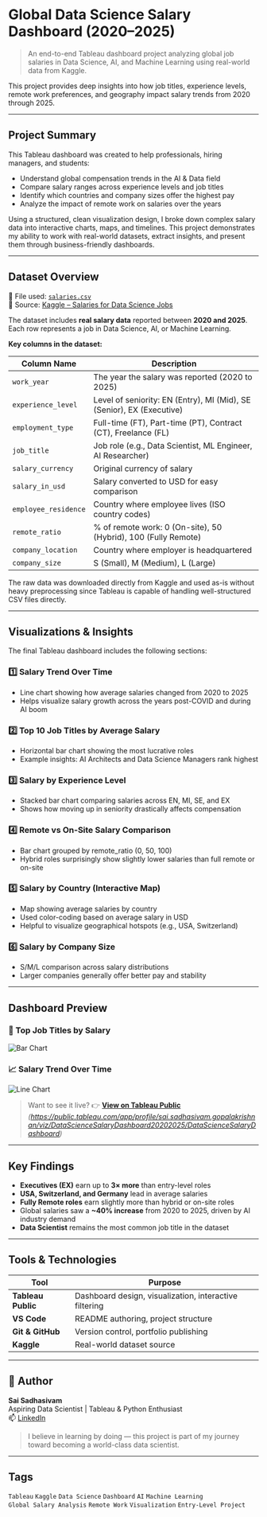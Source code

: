 # Global Data Science Salary Dashboard (2020–2025)

> An end-to-end Tableau dashboard project analyzing global job salaries in Data Science, AI, and Machine Learning using real-world data from Kaggle.

This project provides deep insights into how job titles, experience levels, remote work preferences, and geography impact salary trends from 2020 through 2025.

---

## Project Summary

This Tableau dashboard was created to help professionals, hiring managers, and students:
- Understand global compensation trends in the AI & Data field
- Compare salary ranges across experience levels and job titles
- Identify which countries and company sizes offer the highest pay
- Analyze the impact of remote work on salaries over the years

Using a structured, clean visualization design, I broke down complex salary data into interactive charts, maps, and timelines. This project demonstrates my ability to work with real-world datasets, extract insights, and present them through business-friendly dashboards.

---

## Dataset Overview

📁 File used: [`salaries.csv`](salaries.csv)  
📌 Source: [Kaggle – Salaries for Data Science Jobs](https://www.kaggle.com/datasets/adilshamim8/salaries-for-data-science-jobs)

The dataset includes **real salary data** reported between **2020 and 2025**.  
Each row represents a job in Data Science, AI, or Machine Learning.

**Key columns in the dataset:**

| Column Name         | Description                                                                 |
|---------------------|-----------------------------------------------------------------------------|
| `work_year`         | The year the salary was reported (2020 to 2025)                            |
| `experience_level`  | Level of seniority: EN (Entry), MI (Mid), SE (Senior), EX (Executive)      |
| `employment_type`   | Full-time (FT), Part-time (PT), Contract (CT), Freelance (FL)              |
| `job_title`         | Job role (e.g., Data Scientist, ML Engineer, AI Researcher)                |
| `salary_currency`   | Original currency of salary                                                 |
| `salary_in_usd`     | Salary converted to USD for easy comparison                                |
| `employee_residence`| Country where employee lives (ISO country codes)                           |
| `remote_ratio`      | % of remote work: 0 (On-site), 50 (Hybrid), 100 (Fully Remote)             |
| `company_location`  | Country where employer is headquartered                                    |
| `company_size`      | S (Small), M (Medium), L (Large)                                            |

The raw data was downloaded directly from Kaggle and used as-is without heavy preprocessing since Tableau is capable of handling well-structured CSV files directly.

---

## Visualizations & Insights

The final Tableau dashboard includes the following sections:

### 1️⃣ **Salary Trend Over Time**
- Line chart showing how average salaries changed from 2020 to 2025
- Helps visualize salary growth across the years post-COVID and during AI boom

### 2️⃣ **Top 10 Job Titles by Average Salary**
- Horizontal bar chart showing the most lucrative roles
- Example insights: AI Architects and Data Science Managers rank highest

### 3️⃣ **Salary by Experience Level**
- Stacked bar chart comparing salaries across EN, MI, SE, and EX
- Shows how moving up in seniority drastically affects compensation

### 4️⃣ **Remote vs On-Site Salary Comparison**
- Bar chart grouped by remote_ratio (0, 50, 100)
- Hybrid roles surprisingly show slightly lower salaries than full remote or on-site

### 5️⃣ **Salary by Country (Interactive Map)**
- Map showing average salaries by country
- Used color-coding based on average salary in USD
- Helpful to visualize geographical hotspots (e.g., USA, Switzerland)

### 6️⃣ **Salary by Company Size**
- S/M/L comparison across salary distributions
- Larger companies generally offer better pay and stability

---

## Dashboard Preview

### 💼 Top Job Titles by Salary
![Bar Chart](screenshots/chart1.png)

### 📈 Salary Trend Over Time
![Line Chart](screenshots/chart2.png)

> Want to see it live? 👉 [**View on Tableau Public**](#) *(https://public.tableau.com/app/profile/sai.sadhasivam.gopalakrishnan/viz/DataScienceSalaryDashboard20202025/DataScienceSalaryDashboard)*

---

##  Key Findings

- **Executives (EX)** earn up to **3× more** than entry-level roles
- **USA, Switzerland, and Germany** lead in average salaries
- **Fully Remote roles** earn slightly more than hybrid or on-site roles
- Global salaries saw a **~40% increase** from 2020 to 2025, driven by AI industry demand
- **Data Scientist** remains the most common job title in the dataset

---

## Tools & Technologies

| Tool        | Purpose                                   |
|-------------|-------------------------------------------|
| **Tableau Public** | Dashboard design, visualization, interactive filtering |
| **VS Code**        | README authoring, project structure |
| **Git & GitHub**   | Version control, portfolio publishing |
| **Kaggle**         | Real-world dataset source           |

---

## 🧾 Author

**Sai Sadhasivam**  
Aspiring Data Scientist | Tableau & Python Enthusiast  
📫 [LinkedIn](https://linkedin.com/in/saisadhasivam) 

> I believe in learning by doing — this project is part of my journey toward becoming a world-class data scientist.

---

## Tags

`Tableau` `Kaggle` `Data Science` `Dashboard` `AI` `Machine Learning`  
`Global Salary Analysis` `Remote Work` `Visualization` `Entry-Level Project`

